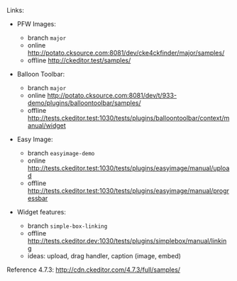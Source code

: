 Links:

* PFW Images:
	* branch `major`
	* online http://potato.cksource.com:8081/dev/cke4ckfinder/major/samples/
	* offline http://ckeditor.test/samples/
* Balloon Toolbar:
	* branch `major`
	* online http://potato.cksource.com:8081/dev/t/933-demo/plugins/balloontoolbar/samples/
	* offline http://tests.ckeditor.test:1030/tests/plugins/balloontoolbar/context/manual/widget
* Easy Image:
	* branch `easyimage-demo`
	* online http://tests.ckeditor.test:1030/tests/plugins/easyimage/manual/upload
	* offline http://tests.ckeditor.test:1030/tests/plugins/easyimage/manual/progressbar


* Widget features:
	* branch `simple-box-linking`
	* offline http://tests.ckeditor.dev:1030/tests/plugins/simplebox/manual/linking
	* ideas: upload, drag handler, caption (image, embed)

Reference 4.7.3: http://cdn.ckeditor.com/4.7.3/full/samples/
